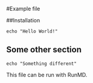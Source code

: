 #Example file

##Installation

`echo "Hello World!"`

## Some other section

`echo "Something different"`

This file can be run with RunMD.
